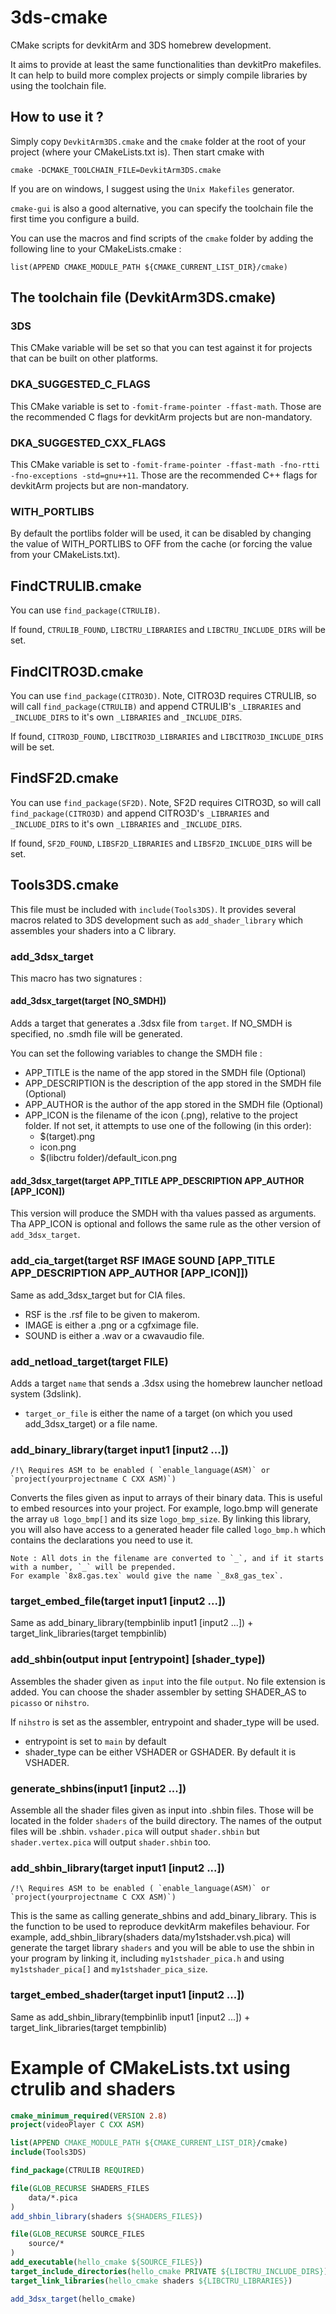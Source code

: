 # 3ds-cmake



CMake scripts for devkitArm and 3DS homebrew development.

It aims to provide at least the same functionalities than devkitPro makefiles. It can help to build more complex projects or simply compile libraries by using the toolchain file.

## How to use it ?

Simply copy `DevkitArm3DS.cmake` and the `cmake` folder at the root of your project (where your CMakeLists.txt is).
Then start cmake with

    cmake -DCMAKE_TOOLCHAIN_FILE=DevkitArm3DS.cmake

If you are on windows, I suggest using the `Unix Makefiles` generator.

`cmake-gui` is also a good alternative, you can specify the toolchain file the first time you configure a build.

You can use the macros and find scripts of the `cmake` folder by adding the following line to your CMakeLists.cmake :

    list(APPEND CMAKE_MODULE_PATH ${CMAKE_CURRENT_LIST_DIR}/cmake)

## The toolchain file (DevkitArm3DS.cmake)

### 3DS

This CMake variable will be set so that you can test against it for projects that can be built on other platforms.

### DKA_SUGGESTED_C_FLAGS

This CMake variable is set to `-fomit-frame-pointer -ffast-math`. Those are the recommended C flags for devkitArm projects but are non-mandatory.

### DKA_SUGGESTED_CXX_FLAGS

This CMake variable is set to `-fomit-frame-pointer -ffast-math -fno-rtti -fno-exceptions -std=gnu++11`. Those are the recommended C++ flags for devkitArm projects but are non-mandatory.

### WITH_PORTLIBS

By default the portlibs folder will be used, it can be disabled by changing the value of WITH_PORTLIBS to OFF from the cache (or forcing the value from your CMakeLists.txt).

## FindCTRULIB.cmake

You can use `find_package(CTRULIB)`.

If found, `CTRULIB_FOUND`, `LIBCTRU_LIBRARIES` and `LIBCTRU_INCLUDE_DIRS` will be set.

## FindCITRO3D.cmake

You can use `find_package(CITRO3D)`.
Note, CITRO3D requires CTRULIB, so will call `find_package(CTRULIB)` and append
CTRULIB's `_LIBRARIES` and `_INCLUDE_DIRS` to it's own `_LIBRARIES` and `_INCLUDE_DIRS`.

If found, `CITRO3D_FOUND`, `LIBCITRO3D_LIBRARIES` and `LIBCITRO3D_INCLUDE_DIRS` will be set.

## FindSF2D.cmake

You can use `find_package(SF2D)`.
Note, SF2D requires CITRO3D, so will call `find_package(CITRO3D)` and append
CITRO3D's `_LIBRARIES` and `_INCLUDE_DIRS` to it's own `_LIBRARIES` and `_INCLUDE_DIRS`.

If found, `SF2D_FOUND`, `LIBSF2D_LIBRARIES` and `LIBSF2D_INCLUDE_DIRS` will be set.

## Tools3DS.cmake

This file must be included with `include(Tools3DS)`. It provides several macros related to 3DS development such as `add_shader_library` which assembles your shaders into a C library.

### add_3dsx_target

This macro has two signatures :

#### add_3dsx_target(target [NO_SMDH])

Adds a target that generates a .3dsx file from `target`. If NO_SMDH is specified, no .smdh file will be generated.

You can set the following variables to change the SMDH file :

* APP_TITLE is the name of the app stored in the SMDH file (Optional)
* APP_DESCRIPTION is the description of the app stored in the SMDH file (Optional)
* APP_AUTHOR is the author of the app stored in the SMDH file (Optional)
* APP_ICON is the filename of the icon (.png), relative to the project folder.
  If not set, it attempts to use one of the following (in this order):
    - $(target).png
    - icon.png
    - $(libctru folder)/default_icon.png

#### add_3dsx_target(target APP_TITLE APP_DESCRIPTION APP_AUTHOR [APP_ICON])

This version will produce the SMDH with tha values passed as arguments. Tha APP_ICON is optional and follows the same rule as the other version of `add_3dsx_target`.

### add_cia_target(target RSF IMAGE SOUND [APP_TITLE APP_DESCRIPTION APP_AUTHOR [APP_ICON]])

Same as add_3dsx_target but for CIA files.

* RSF is the .rsf file to be given to makerom.
* IMAGE is either a .png or a cgfximage file.
* SOUND is either a .wav or a cwavaudio file.

### add_netload_target(target FILE)

Adds a target `name` that sends a .3dsx using the homebrew launcher netload system (3dslink).
* `target_or_file` is either the name of a target (on which you used add_3dsx_target) or a file name.

### add_binary_library(target input1 [input2 ...])

    /!\ Requires ASM to be enabled ( `enable_language(ASM)` or `project(yourprojectname C CXX ASM)`)

Converts the files given as input to arrays of their binary data. This is useful to embed resources into your project.
For example, logo.bmp will generate the array `u8 logo_bmp[]` and its size `logo_bmp_size`. By linking this library, you
will also have access to a generated header file called `logo_bmp.h` which contains the declarations you need to use it.

    Note : All dots in the filename are converted to `_`, and if it starts with a number, `_` will be prepended.
    For example `8x8.gas.tex` would give the name `_8x8_gas_tex`.

### target_embed_file(target input1 [input2 ...])

Same as add_binary_library(tempbinlib input1 [input2 ...]) + target_link_libraries(target tempbinlib)

### add_shbin(output input [entrypoint] [shader_type])

Assembles the shader given as `input` into the file `output`. No file extension is added.
You can choose the shader assembler by setting SHADER_AS to `picasso` or `nihstro`.

If `nihstro` is set as the assembler, entrypoint and shader_type will be used.
- entrypoint is set to `main` by default
- shader_type can be either VSHADER or GSHADER. By default it is VSHADER.

### generate_shbins(input1 [input2 ...])

Assemble all the shader files given as input into .shbin files. Those will be located in the folder `shaders` of the build directory.
The names of the output files will be <name of input without longest extension>.shbin. `vshader.pica` will output `shader.shbin` but `shader.vertex.pica` will output `shader.shbin` too.

### add_shbin_library(target input1 [input2 ...])

    /!\ Requires ASM to be enabled ( `enable_language(ASM)` or `project(yourprojectname C CXX ASM)`)

This is the same as calling generate_shbins and add_binary_library. This is the function to be used to reproduce devkitArm makefiles behaviour.
For example, add_shbin_library(shaders data/my1stshader.vsh.pica) will generate the target library `shaders` and you
will be able to use the shbin in your program by linking it, including `my1stshader_pica.h` and using `my1stshader_pica[]` and `my1stshader_pica_size`.

### target_embed_shader(target input1 [input2 ...])

Same as add_shbin_library(tempbinlib input1 [input2 ...]) + target_link_libraries(target tempbinlib)

# Example of CMakeLists.txt using ctrulib and shaders

```cmake
cmake_minimum_required(VERSION 2.8)
project(videoPlayer C CXX ASM)

list(APPEND CMAKE_MODULE_PATH ${CMAKE_CURRENT_LIST_DIR}/cmake)
include(Tools3DS)

find_package(CTRULIB REQUIRED)

file(GLOB_RECURSE SHADERS_FILES
    data/*.pica
)
add_shbin_library(shaders ${SHADERS_FILES})

file(GLOB_RECURSE SOURCE_FILES
    source/*
)
add_executable(hello_cmake ${SOURCE_FILES})
target_include_directories(hello_cmake PRIVATE ${LIBCTRU_INCLUDE_DIRS})
target_link_libraries(hello_cmake shaders ${LIBCTRU_LIBRARIES})

add_3dsx_target(hello_cmake)
```
